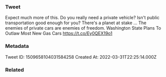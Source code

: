 ### Tweet
Expect much more of this. Do you really need a private vehicle? Isn't public transportation good enough for you? There's a planet at stake ... The enemies of private cars are enemies of freedom. Washington State Plans To Outlaw Most New Gas Cars https://t.co/Ey0QEX19o1

### Metadata
Tweet ID: 1509658104031584258
Created At: 2022-03-31T22:25:14.000Z

### Related

